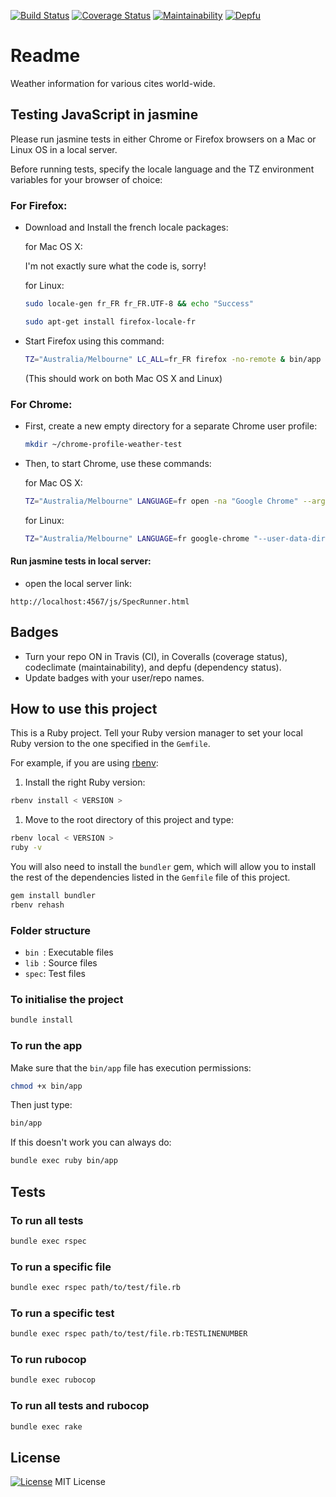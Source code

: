 [![Build Status](https://travis-ci.com/Matt-Warnock/weatherAPI_app.svg?branch=main)](https://travis-ci.com/Matt-Warnock/weatherAPI_app)
[![Coverage Status](https://coveralls.io/repos/github/Matt-Warnock/weatherAPI_app/badge.svg?branch=master)](https://coveralls.io/github/Matt-Warnock/weatherAPI_app?branch=master)
[![Maintainability](https://api.codeclimate.com/v1/badges/c666d381261434f0c5ae/maintainability)](https://codeclimate.com/github/Matt-Warnock/weatherAPI_app/maintainability)
[![Depfu](https://badges.depfu.com/badges/7212a0bd0ba7eb3446e4307a9919c375/overview.svg)](https://depfu.com/github/Matt-Warnock/weatherAPI_app?project_id=24041)


# Readme

Weather information for various cites world-wide.


## Testing JavaScript in jasmine

Please run jasmine tests in either Chrome or Firefox browsers on a Mac or Linux OS in a local server.

Before running tests, specify the locale language and the TZ environment variables for your browser of choice:

### For Firefox:

* Download and Install the french locale packages:

  for Mac OS X:

  I'm not exactly sure what the code is, sorry!

  for Linux:

  ```bash
  sudo locale-gen fr_FR fr_FR.UTF-8 && echo "Success"

  sudo apt-get install firefox-locale-fr
  ```

* Start Firefox using this command:

  ```bash
  TZ="Australia/Melbourne" LC_ALL=fr_FR firefox -no-remote & bin/app
  ```

  (This should work on both Mac OS X and Linux)

### For Chrome:

* First, create a new empty directory for a separate Chrome user profile:

   ```bash
   mkdir ~/chrome-profile-weather-test
   ```

* Then, to start Chrome, use these commands:

   for Mac OS X:

   ```bash
   TZ="Australia/Melbourne" LANGUAGE=fr open -na "Google Chrome" --args "--user-data-dir=$HOME/chrome-profile-weather-test" & bin/app
   ```

   for Linux:

   ```bash
   TZ="Australia/Melbourne" LANGUAGE=fr google-chrome "--user-data-dir=$HOME/chrome-profile-weather-test" & bin/app
   ```

#### Run jasmine tests in local server:

* open the local server link:
```
http://localhost:4567/js/SpecRunner.html
```

## Badges

* Turn your repo ON in Travis (CI), in Coveralls (coverage status), codeclimate (maintainability), and depfu (dependency status).
* Update badges with your user/repo names.


## How to use this project

This is a Ruby project. Tell your Ruby version manager to set your local Ruby version to the one specified in the `Gemfile`.

For example, if you are using [rbenv](https://cbednarski.com/articles/installing-ruby/):

1. Install the right Ruby version:
  ```bash
  rbenv install < VERSION >
  ```
1. Move to the root directory of this project and type:
  ```bash
  rbenv local < VERSION >
  ruby -v
  ```

You will also need to install the `bundler` gem, which will allow you to install the rest of the dependencies listed in the `Gemfile` file of this project.

```bash
gem install bundler
rbenv rehash
```


### Folder structure

* `bin `: Executable files
* `lib `: Source files
* `spec`: Test files


### To initialise the project

```bash
bundle install
```


### To run the app

Make sure that the `bin/app` file has execution permissions:

```bash
chmod +x bin/app
```

Then just type:

```bash
bin/app
```

If this doesn't work you can always do:

```bash
bundle exec ruby bin/app
```

## Tests


### To run all tests


```bash
bundle exec rspec
```


### To run a specific file


```bash
bundle exec rspec path/to/test/file.rb
```


### To run a specific test

```bash
bundle exec rspec path/to/test/file.rb:TESTLINENUMBER
```


### To run rubocop

```bash
bundle exec rubocop
```


### To run all tests and rubocop

```bash
bundle exec rake
```


## License

[![License](https://img.shields.io/badge/mit-license-green.svg?style=flat)](https://opensource.org/licenses/mit)
MIT License
